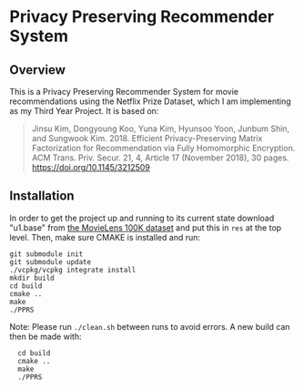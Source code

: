 # Privacy Preserving Recommender System
## Overview
This is a Privacy Preserving Recommender System for movie recommendations using the Netflix Prize Dataset, which I am implementing as my Third Year Project. It is based on:

> Jinsu Kim, Dongyoung Koo, Yuna Kim, Hyunsoo Yoon, Junbum Shin, and Sungwook Kim. 2018. Efficient Privacy-Preserving Matrix Factorization for Recommendation via Fully Homomorphic Encryption. ACM Trans. Priv. Secur. 21, 4, Article 17 (November 2018), 30 pages. https://doi.org/10.1145/3212509
## Installation
 In order to get the project up and running to its current state download "u1.base" from [the MovieLens 100K dataset](https://www.kaggle.com/datasets/prajitdatta/movielens-100k-dataset) and put this in `res` at the top level. Then, make sure CMAKE is installed and run:
    
    git submodule init
    git submodule update
    ./vcpkg/vcpkg integrate install
    mkdir build
    cd build
    cmake ..
    make
    ./PPRS

Note: Please run `./clean.sh` between runs to avoid errors. A new build can then be made with:

      cd build
      cmake ..
      make
      ./PPRS